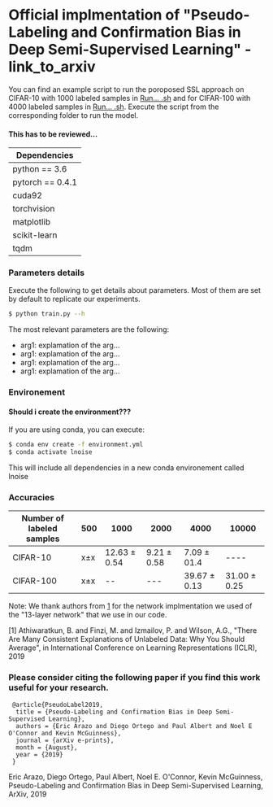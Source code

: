 # Official implmentation of "Pseudo-Labeling and Confirmation Bias in Deep Semi-Supervised Learning" - link_to_arxiv

You can find an example script to run the poroposed SSL approach on CIFAR-10 with 1000 labeled samples in [Run... .sh](https://github.com/...) and for CIFAR-100 with 4000 labeled samples in [Run... .sh](https://github.com/...). Execute the script from the corresponding folder to run the model.

#### This has to be reviewed...
 | Dependencies  |
| ------------- |
| python == 3.6     |
| pytorch == 0.4.1     |
| cuda92|
| torchvision|
| matplotlib|
| scikit-learn|
| tqdm|


### Parameters details
Execute the following to get details about parameters. Most of them are set by default to replicate our experiments.
``` sh
$ python train.py --h
```
The most relevant parameters are the following:
* arg1: explamation of the arg...
* arg1: explamation of the arg...
* arg1: explamation of the arg...
* arg1: explamation of the arg...


### Environement

#### Should i create the environment???

If you are using conda, you can execute:
```sh
$ conda env create -f environment.yml
$ conda activate lnoise
```
This will include all dependencies in a new conda environement called lnoise


### Accuracies

|Number of labeled samples |500|1000|2000|4000|10000|
|----|----|----|----|----|----|
|CIFAR-10|x±x|12.63 ± 0.54|9.21 ± 0.58|7.09 ± 01.4|----|
|CIFAR-100|x±x|--|---|39.67 ± 0.13|31.00 ± 0.25|


Note: We thank authors from [1](https://github.com/benathi/fastswa-semi-sup) for the network implmentation we used of the "13-layer network" that we use in our code.

[1] Athiwaratkun, B. and Finzi, M. and Izmailov, P. and Wilson, A.G., "There Are Many Consistent Explanations of Unlabeled Data: Why You Should Average", in International Conference on Learning Representations (ICLR), 2019

### Please consider citing the following paper if you find this work useful for your research.

```
 @article{PseudoLabel2019,
  title = {Pseudo-Labeling and Confirmation Bias in Deep Semi-Supervised Learning},
  authors = {Eric Arazo and Diego Ortego and Paul Albert and Noel E O'Connor and Kevin McGuinness},
  journal = {arXiv e-prints},
  month = {August},
  year = {2019}
 }
```

Eric Arazo, Diego Ortego, Paul Albert, Noel E. O'Connor, Kevin McGuinness, Pseudo-Labeling and Confirmation Bias in Deep Semi-Supervised Learning, ArXiv, 2019
